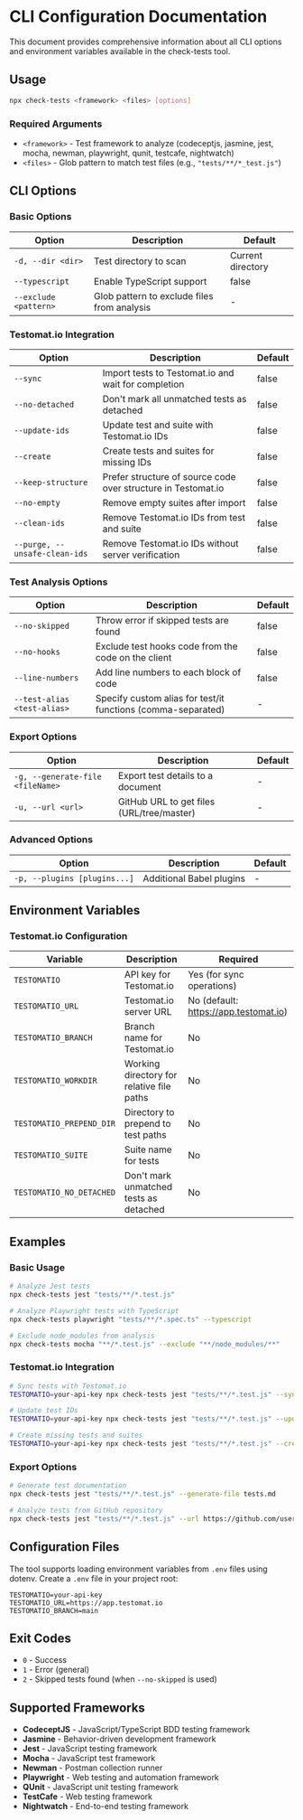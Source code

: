 # CLI Configuration Documentation

This document provides comprehensive information about all CLI options and environment variables available in the check-tests tool.

## Usage

```bash
npx check-tests <framework> <files> [options]
```

### Required Arguments

- `<framework>` - Test framework to analyze (codeceptjs, jasmine, jest, mocha, newman, playwright, qunit, testcafe, nightwatch)
- `<files>` - Glob pattern to match test files (e.g., `"tests/**/*_test.js"`)

## CLI Options

### Basic Options

| Option                | Description                                 | Default           |
| --------------------- | ------------------------------------------- | ----------------- |
| `-d, --dir <dir>`     | Test directory to scan                      | Current directory |
| `--typescript`        | Enable TypeScript support                   | false             |
| `--exclude <pattern>` | Glob pattern to exclude files from analysis | -                 |

### Testomat.io Integration

| Option                        | Description                                                   | Default |
| ----------------------------- | ------------------------------------------------------------- | ------- |
| `--sync`                      | Import tests to Testomat.io and wait for completion           | false   |
| `--no-detached`               | Don't mark all unmatched tests as detached                    | false   |
| `--update-ids`                | Update test and suite with Testomat.io IDs                    | false   |
| `--create`                    | Create tests and suites for missing IDs                       | false   |
| `--keep-structure`            | Prefer structure of source code over structure in Testomat.io | false   |
| `--no-empty`                  | Remove empty suites after import                              | false   |
| `--clean-ids`                 | Remove Testomat.io IDs from test and suite                    | false   |
| `--purge, --unsafe-clean-ids` | Remove Testomat.io IDs without server verification            | false   |

### Test Analysis Options

| Option                      | Description                                                  | Default |
| --------------------------- | ------------------------------------------------------------ | ------- |
| `--no-skipped`              | Throw error if skipped tests are found                       | false   |
| `--no-hooks`                | Exclude test hooks code from the code on the client          | false   |
| `--line-numbers`            | Add line numbers to each block of code                       | false   |
| `--test-alias <test-alias>` | Specify custom alias for test/it functions (comma-separated) | -       |

### Export Options

| Option                           | Description                               | Default |
| -------------------------------- | ----------------------------------------- | ------- |
| `-g, --generate-file <fileName>` | Export test details to a document         | -       |
| `-u, --url <url>`                | GitHub URL to get files (URL/tree/master) | -       |

### Advanced Options

| Option                       | Description              | Default |
| ---------------------------- | ------------------------ | ------- |
| `-p, --plugins [plugins...]` | Additional Babel plugins | -       |

## Environment Variables

### Testomat.io Configuration

| Variable                 | Description                               | Required                              |
| ------------------------ | ----------------------------------------- | ------------------------------------- |
| `TESTOMATIO`             | API key for Testomat.io                   | Yes (for sync operations)             |
| `TESTOMATIO_URL`         | Testomat.io server URL                    | No (default: https://app.testomat.io) |
| `TESTOMATIO_BRANCH`      | Branch name for Testomat.io               | No                                    |
| `TESTOMATIO_WORKDIR`     | Working directory for relative file paths | No                                    |
| `TESTOMATIO_PREPEND_DIR` | Directory to prepend to test paths        | No                                    |
| `TESTOMATIO_SUITE`       | Suite name for tests                      | No                                    |
| `TESTOMATIO_NO_DETACHED` | Don't mark unmatched tests as detached    | No                                    |

## Examples

### Basic Usage

```bash
# Analyze Jest tests
npx check-tests jest "tests/**/*.test.js"

# Analyze Playwright tests with TypeScript
npx check-tests playwright "tests/**/*.spec.ts" --typescript

# Exclude node_modules from analysis
npx check-tests mocha "**/*.test.js" --exclude "**/node_modules/**"
```

### Testomat.io Integration

```bash
# Sync tests with Testomat.io
TESTOMATIO=your-api-key npx check-tests jest "tests/**/*.test.js" --sync

# Update test IDs
TESTOMATIO=your-api-key npx check-tests jest "tests/**/*.test.js" --update-ids

# Create missing tests and suites
TESTOMATIO=your-api-key npx check-tests jest "tests/**/*.test.js" --create
```

### Export Options

```bash
# Generate test documentation
npx check-tests jest "tests/**/*.test.js" --generate-file tests.md

# Analyze tests from GitHub repository
npx check-tests jest "tests/**/*.test.js" --url https://github.com/user/repo/tree/main
```

## Configuration Files

The tool supports loading environment variables from `.env` files using dotenv. Create a `.env` file in your project root:

```env
TESTOMATIO=your-api-key
TESTOMATIO_URL=https://app.testomat.io
TESTOMATIO_BRANCH=main
```

## Exit Codes

- `0` - Success
- `1` - Error (general)
- `2` - Skipped tests found (when `--no-skipped` is used)

## Supported Frameworks

- **CodeceptJS** - JavaScript/TypeScript BDD testing framework
- **Jasmine** - Behavior-driven development framework
- **Jest** - JavaScript testing framework
- **Mocha** - JavaScript test framework
- **Newman** - Postman collection runner
- **Playwright** - Web testing and automation framework
- **QUnit** - JavaScript unit testing framework
- **TestCafe** - Web testing framework
- **Nightwatch** - End-to-end testing framework
